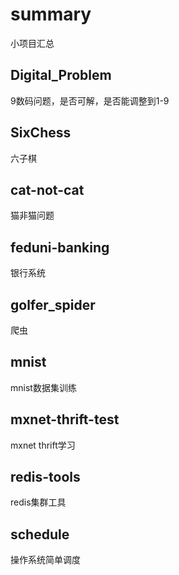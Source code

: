 # summary
小项目汇总

## Digital_Problem
9数码问题，是否可解，是否能调整到1-9

## SixChess
六子棋

## cat-not-cat
猫非猫问题

## feduni-banking
银行系统

## golfer_spider
爬虫

## mnist
mnist数据集训练

## mxnet-thrift-test
mxnet thrift学习

## redis-tools
redis集群工具

## schedule
操作系统简单调度
